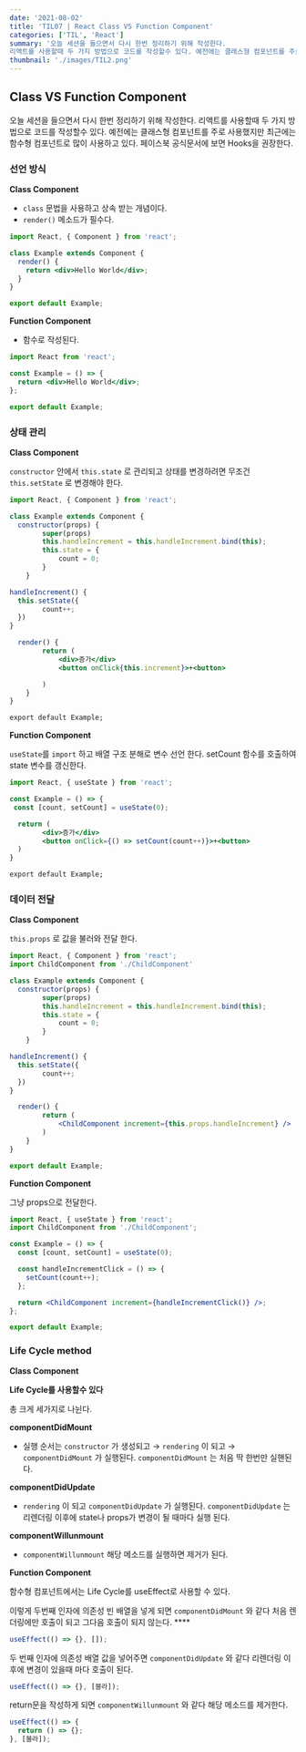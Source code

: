 ```yaml
---
date: '2021-08-02'
title: 'TIL07 | React Class VS Function Component'
categories: ['TIL', 'React']
summary: '오늘 세션을 들으면서 다시 한번 정리하기 위해 작성한다.
리액트를 사용할때 두 가지 방법으로 코드를 작성할수 있다. 예전에는 클래스형 컴포넌트를 주로 사용했지만 최근에는 함수형 컴포넌트로 많이 사용하고 있다. 페이스북 공식문서에 보면 Hooks을 권장한다. '
thumbnail: './images/TIL2.png'
---
```


## Class VS Function Component

오늘 세션을 들으면서 다시 한번 정리하기 위해 작성한다.
리액트를 사용할때 두 가지 방법으로 코드를 작성할수 있다. 예전에는 클래스형 컴포넌트를 주로 사용했지만 최근에는 함수형 컴포넌트로 많이 사용하고 있다. 페이스북 공식문서에 보면 Hooks을 권장한다.

### 선언 방식

**Class Component**

- `class` 문법을 사용하고 상속 받는 개념이다.
- `render()` 메소드가 필수다.

```jsx
import React, { Component } from 'react';

class Example extends Component {
  render() {
    return <div>Hello World</div>;
  }
}

export default Example;
```

**Function Component**

- 함수로 작성된다.

```jsx
import React from 'react';

const Example = () => {
  return <div>Hello World</div>;
};

export default Example;
```

### 상태 관리

**Class Component**

`constructor` 안에서 `this.state` 로 관리되고 상태를 변경하려면 무조건 `this.setState` 로 변경해야 한다.

```jsx
import React, { Component } from 'react';

class Example extends Component {
  constructor(props) {
		super(props)
		this.handleIncrement = this.handleIncrement.bind(this);
		this.state = {
			count = 0;
		}
	}

handleIncrement() {
  this.setState({
		count++;
  })
}

  render() {
		return (
			<div>증가</div>
			<button onClick{this.increment}>+<button>

		)
	}
}

export default Example;
```

**Function Component**

`useState`를 `import` 하고 배열 구조 분해로 변수 선언 한다. setCount 함수를 호출하여 state 변수를 갱신한다.

```jsx
import React, { useState } from 'react';

const Example = () => {
 const [count, setCount] = useState(0);

  return (
		<div>증가</div>
		<button onClick={() => setCount(count++)}>+<button>
  )
}

export default Example;
```

### 데이터 전달

**Class Component**

`this.props` 로 값을 불러와 전달 한다.

```jsx
import React, { Component } from 'react';
import ChildComponent from './ChildComponent'

class Example extends Component {
  constructor(props) {
		super(props)
		this.handleIncrement = this.handleIncrement.bind(this);
		this.state = {
			count = 0;
		}
	}

handleIncrement() {
  this.setState({
		count++;
  })
}

  render() {
		return (
			<ChildComponent increment={this.props.handleIncrement} />
		)
	}
}

export default Example;
```

**Function Component**

그냥 props으로 전달한다.

```jsx
import React, { useState } from 'react';
import ChildComponent from './ChildComponent';

const Example = () => {
  const [count, setCount] = useState(0);

  const handleIncrementClick = () => {
    setCount(count++);
  };

  return <ChildComponent increment={handleIncrementClick()} />;
};

export default Example;
```

### Life Cycle method

**Class Component**

**Life Cycle를 사용할수 있다**

총 크게 세가지로 나뉜다.

**componentDidMount**

- 실행 순서는 `constructor` 가 생성되고 → `rendering` 이 되고 → `componentDidMount` 가 실행된다. `componentDidMount` 는 처음 딱 한번만 실핸된다.

**componentDidUpdate**

- `rendering` 이 되고 `componentDidUpdate` 가 실행된다. `componentDidUpdate` 는 리렌더링 이후에 state나 props가 변경이 될 때마다 실행 된다.

**componentWillunmount**

- `componentWillunmount` 해당 메소드를 실행하면 제거가 된다.

**Function Component**

함수형 컴포넌트에서는 Life Cycle를 useEffect로 사용할 수 있다.

이렇게 두번째 인자에 의존성 빈 배열을 넣게 되면 `componentDidMount` 와 같다 처음 렌더링에만 호출이 되고 그다음 호출이 되지 않는다. \*\*\*\*

```jsx
useEffect(() => {}, []);
```

두 번째 인자에 의존성 배열 값을 넣어주면 `componentDidUpdate` 와 같다 리렌더링 이후에 변경이 있을때 마다 호출이 된다.

```jsx
useEffect(() => {}, [블라]);
```

return문을 작성하게 되면 `componentWillunmount` 와 같다 해당 메소드를 제거한다.

```jsx
useEffect(() => {
  return () => {};
}, [블라]);
```
